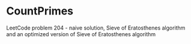# CountPrimes
 LeetCode problem 204 - naive solution, Sieve of Eratosthenes algorithm and an optimized version of Sieve of Eratosthenes algorithm
